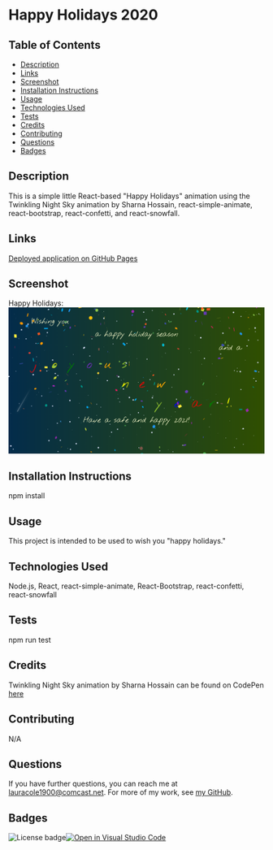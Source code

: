 # Happy Holidays 2020

## Table of Contents

* [Description](#description)
* [Links](#links)
* [Screenshot](#screenshot)
* [Installation Instructions](#installation-instructions)
* [Usage](#usage)
* [Technologies Used](#technologies-used)
* [Tests](#tests)
* [Credits](#credits)
* [Contributing](#contributing)
* [Questions](#questions)
* [Badges](#badges)

## Description

This is a simple little React-based "Happy Holidays" animation using the Twinkling Night Sky animation by Sharna Hossain, react-simple-animate, react-bootstrap, react-confetti, and react-snowfall.

## Links

[Deployed application on GitHub Pages](https://lauracole1900.github.io/holiday-ecard-2020/)

## Screenshot

Happy Holidays:
![Happy holidays](images/happy-holidays-screenshot.png)

## Installation Instructions

npm install

## Usage

This project is intended to be used to wish you "happy holidays."

## Technologies Used

Node.js, React, react-simple-animate, React-Bootstrap, react-confetti, react-snowfall

## Tests

npm run test

## Credits

Twinkling Night Sky animation by Sharna Hossain can be found on CodePen [here](https://codepen-staging.com/sharnajh/pen/WNvppRy)

## Contributing

N/A

## Questions

If you have further questions, you can reach me at lauracole1900@comcast.net. For more of my work, see [my GitHub](https://github.com/LauraCole1900).

## Badges

![License badge](https://img.shields.io/badge/license-MIT-brightgreen)[![Open in Visual Studio Code](https://open.vscode.dev/badges/open-in-vscode.svg)](https://open.vscode.dev/LauraCole1900/holiday-ecard-2020)